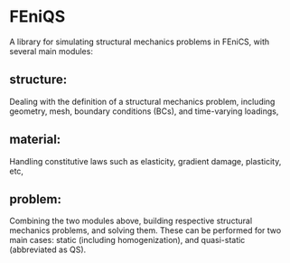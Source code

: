 # FEniQS
A library for simulating structural mechanics problems in FEniCS, with several main modules:
  ## structure:
  Dealing with the definition of a structural mechanics problem, including geometry, mesh, boundary conditions (BCs), and time-varying loadings,
  ## material:
  Handling constitutive laws such as elasticity, gradient damage, plasticity, etc,
  ## problem:
  Combining the two modules above, building respective structural mechanics problems, and solving them. These can be performed for two main cases: static (including homogenization), and quasi-static (abbreviated as QS).
